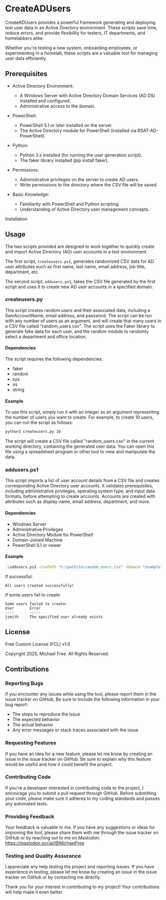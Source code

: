 # CreateADUsers

CreateADUsers provides a powerful framework generating and deploying test user data in an Active Directory environment. These scripts save time, reduce errors, and provide flexibility for testers, IT departments, and homelabbers alike. 

Whether you're testing a new system, onboarding employees, or experimenting in a homelab, these scripts are a valuable tool for managing user data efficiently.

## Prerequisites
- Active Directory Environment:
    - A Windows Server with Active Directory Domain Services (AD DS) installed and configured.
    - Administrative access to the domain.
- PowerShell:
    - PowerShell 5.1 or later installed on the server.
    - The Active Directory module for PowerShell (installed via RSAT-AD-PowerShell).
- Python:
    - Python 3.x installed (for running the user generation script).
    - The faker library installed (pip install faker).
- Permissions:
    - Administrative privileges on the server to create AD users.
    - Write permissions to the directory where the CSV file will be saved.

- Basic Knowledge:
    - Familiarity with PowerShell and Python scripting.
    - Understanding of Active Directory user management concepts.

Installation

## Usage

The two scripts provided are designed to work together to quickly create and import Active Directory (AD) user accounts in a test environment. 

The first script, `createusers.ps1`, generates randomized CSV data for AD user attributes such as first name, last name, email address, job title, department, etc. 

The second script, `addusers.ps1`, takes the CSV file generated by the first script and uses it to create new AD user accounts in a specified domain.

### createusers.py

This script creates random users and their associated data, including a SamAccountName, email address, and password. The script 
can be run with any number of users as an argument, and will create that many users in a CSV file called "random_users.csv". The 
script uses the Faker library to generate fake data for each user, and the random module to randomly select a department and 
office location.

#### Dependencies

The script requires the following dependencies:

- faker
- random
- sys
- os
- string

#### Example

To use this script, simply run it with an integer as an argument representing the number of users you want to create. For 
example, to create 10 users, you can run the script as follows:

```bash
python3 createusers.py 10
```

The script will create a CSV file called "random_users.csv" in the current working directory, containing the generated user data. 
You can open this file using a spreadsheet program or other tool to view and manipulate the data.

### addusers.ps1

This script imports a list of user account details from a CSV file and creates corresponding Active Directory user accounts.
It validates prerequisites, including administrative privileges, operating system type, and input data formats, before attempting
to create accounts. Accounts are created with attributes such as display name, email address, department, and more.

#### Dependencies

- Windows Server 
- Administrative Privileges
- Active Directory Module for PowerShell
- Domain-Joined Machine
- PowerShell 5.1 or newer

#### Example

```bash
.\addusers.ps1 -CsvPath "C:\path\to\random_users.csv" -Domain "example.com"
```

If successful:

```
All users created successfully!
```

If some users fail to create:

```
Some users failed to create:
User       Error
----       -----
jsmith     The specified user already exists
```

## License

Free Custom License (FCL) v1.0

Copyright 2025, Michael Free. All Rights Reserved.

## Contributions

### Reporting Bugs

If you encounter any issues while using the tool, please report them in the issue tracker on GitHub. Be sure to include the following information in your bug report:

- The steps to reproduce the issue
- The expected behavior
- The actual behavior
- Any error messages or stack traces associated with the issue

### Requesting Features

If you have an idea for a new feature, please let me know by creating an issue in the issue tracker on GitHub. Be sure to explain why this feature would be useful and how it could benefit the project.

### Contributing Code

If you're a developer interested in contributing code to the project, I encourage you to submit a pull request through GitHub. Before submitting your code, please make sure it adheres to my coding standards and passes any automated tests.

### Providing Feedback

Your feedback is valuable to me. If you have any suggestions or ideas for improving the tool, please share them with me through the issue tracker on GitHub or by reaching out to me on Mastodon: https://mastodon.social/@MichaelFree

### Testing and Quality Assurance

I appreciate any help testing the project and reporting issues. If you have experience in testing, please let me know by creating an issue in the issue tracker on GitHub or by contacting me directly.

Thank you for your interest in contributing to my project! Your contributions will help make it even better.

